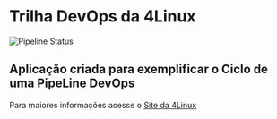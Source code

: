 # Trilha DevOps da 4Linux

<!-- Altere a Flag abaixo com sua URL do seu usuário do Github -->

![Pipeline Status](https://github.com/brenda-and/DevOpsLab-HelloWorld/actions/workflows/pipeline.yml/badge.svg) 


## Aplicação criada para exemplificar o Ciclo de uma PipeLine DevOps


Para maiores informações acesse o [Site da 4Linux](https://www.4linux.com.br/cursos/devops)
